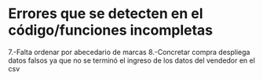 # Errores que se detecten en el código/funciones incompletas

7.-Falta ordenar por abecedario de marcas
8.-Concretar compra despliega datos falsos ya que no se terminó el ingreso de los datos del vendedor en el csv
